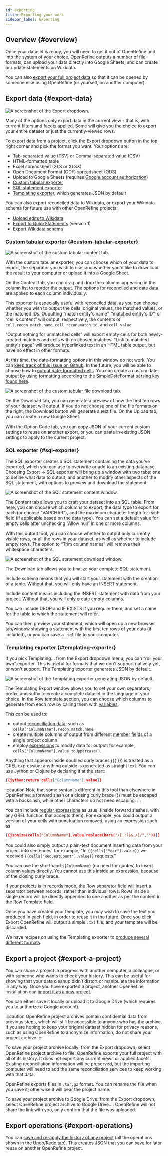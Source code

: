 ```yaml
---
id: exporting
title: Exporting your work
sidebar_label: Exporting
---
```


## Overview \{#overview}

Once your dataset is ready, you will need to get it out of OpenRefine and into the system of your choice. OpenRefine outputs a number of file formats, can upload your data directly into Google Sheets, and can create or update statements on Wikidata.

You can also [export your full project data](#export-a-project) so that it can be opened by someone else using OpenRefine (or yourself, on another computer).

## Export data \{#export-data}

![A screenshot of the Export dropdown.](/img/export-menu.png)

Many of the options only export data in the current view - that is, with current filters and facets applied. Some will give you the choice to export your entire dataset or just the currently-viewed rows.

To export data from a project, click the <span class="menuItems">Export</span> dropdown button in the top right corner and pick the format you want. Your options are:

*   Tab-separated value (TSV) or Comma-separated value (CSV)
*   HTML-formatted table
*   Excel spreadsheet (XLS or XLSX)
*   Open Document Format (ODF) spreadsheet (ODS)
*   Upload to Google Sheets (requires [Google account authorization](starting#google-sheet-from-drive))
*   [Custom tabular exporter](#custom-tabular-exporter)
*   [SQL statement exporter](#sql-statement-exporter)
*   [Templating exporter](#templating-exporter), which generates JSON by default

You can also export reconciled data to Wikidata, or export your Wikidata schema for future use with other OpenRefine projects:

*   [Upload edits to Wikidata](wikibase/uploading#uploading-with-openrefine)
*   [Export to QuickStatements](wikibase/uploading#uploading-with-quickstatements) (version 1)
*   [Export Wikidata schema](wikibase/overview#import-and-export-schema)

### Custom tabular exporter \{#custom-tabular-exporter}

![A screenshot of the custom tabular content tab.](/img/custom-tabular-exporter.png)

With the custom tabular exporter, you can choose which of your data to export, the separator you wish to use, and whether you'd like to download the result to your computer or upload it into a Google Sheet. 

On the <span class="tabLabels">Content</span> tab, you can drag and drop the columns appearing in the column list to reorder the output. The options for reconciled and date data are applied to each column individually. 

This exporter is especially useful with reconciled data, as you can choose whether you wish to output the cells' original values, the matched values, or the matched IDs. Ouputting “match entity's name”, “matched entity's ID”, or “cell's content” will output, respectively, the contents of `cell.recon.match.name`, `cell.recon.match.id`, and `cell.value`. 

“Output nothing for unmatched cells” will export empty cells for both newly-created matches and cells with no chosen matches. “Link to matched entity's page” will produce hyperlinked text in an HTML table output, but have no effect in other formats.

At this time, the date-formatting options in this window do not work. You can [keep track of this issue on Github](https://github.com/OpenRefine/OpenRefine/issues/3368).
In the future, you will be able to choose how to [output date-formatted cells](exploring#dates). You can create a custom date output by using [formatting according to the SimpleDateFormat parsing key found here](grelfunctions#todateo-b-monthfirst-s-format1-s-format2-).

![A screenshot of the custom tabular file download tab.](/img/custom-tabular-exporter2.png)

On the <span class="tabLabels">Download</span> tab, you can generate a preview of how the first ten rows of your dataset will output. If you do not choose one of the file formats on the right, the <span class="buttonLabels">Download</span> button will generate a text file. On the <span class="tabLabels">Upload</span> tab, you can create a new Google Sheet. 

With the <span class="tabLabels">Option Code</span> tab, you can copy JSON of your current custom settings to reuse on another export, or you can paste in existing JSON settings to apply to the current project. 

### SQL exporter \{#sql-exporter}

The SQL exporter creates a SQL statement containing the data you’ve exported, which you can use to overwrite or add to an existing database. Choosing <span class="menuItems">Export</span> → <span class="menuItems">SQL exporter</span> will bring up a window with two tabs: one to define what data to output, and another to modify other aspects of the SQL statement, with options to preview and download the statement.  

![A screenshot of the SQL statement content window.](/img/sql-exporter.png)

The <span class="tabLabels">Content</span> tab allows you to craft your dataset into an SQL table. From here, you can choose which columns to export, the data type to export for each (or choose "VARCHAR"), and the maximum character length for each field (if applicable based on the data type). You can set a default value for empty cells after unchecking “Allow null” in one or more columns. 

With this output tool, you can choose whether to output only currently visible rows, or all the rows in your dataset, as well as whether to include empty rows. The option to “Trim column names” will remove their whitespace characters. 

![A screenshot of the SQL statement download window.](/img/sql-exporter2.png)

The <span class="tabLabels">Download</span> tab allows you to finalize your complete SQL statement. 

<span class="fieldLabels">Include schema</span> means that you will start your statement with the creation of a table. Without that, you will only have an INSERT statement. 

<span class="fieldLabels">Include content</span> means including the INSERT statement with data from your project. Without that, you will only create empty columns. 

You can include DROP and IF EXISTS if you require them, and set a name for the table to which the statement will refer.

You can then preview your statement, which will open up a new browser tab/window showing a statement with the first ten rows of your data (if included), or you can save a `.sql` file to your computer. 

### Templating exporter \{#templating-exporter}

If you pick <span class="menuItems">Templating…</span> from the <span class="menuItems">Export</span> dropdown menu, you can “roll your own” exporter. This is useful for formats that we don't support natively yet, or won't support. The Templating exporter generates JSON by default. 

![A screenshot of the Templating exporter generating JSON by default.](/img/templating-exporter.png)

The Templating Export window allows you to set your own separators, prefix, and suffix to create a complete dataset in the language of your choice. In the <span class="fieldLabels">Row template</span> section, you can choose which columns to generate from each row by calling them with [variables](expressions#variables). 

This can be used to:
* output [reconciliation data](expressions#reconciliation), such as `cells["ColumnName"].recon.match.name`
* create multiple columns of output from different [member fields](expressions#variables) of a single project column
* employ [expressions](expressions) to modify data for output: for example, `cells["ColumnName"].value.toUppercase()`. 

Anything that appears inside doubled curly braces ({{ }}) is treated as a GREL expression; anything outside is generated as straight text. You can use Jython or Clojure by declaring it at the start:  
```json
{{jython:return cells["ColumnName"].value}}
```

:::caution
Note that some syntax is different in this tool than elsewhere in OpenRefine: a forward slash or a closing curly brace (}) must be escaped with a backslash, while other characters do not need escaping.
:::

You can include [regular expressions](expressions#regular-expressions) as usual (inside forward slashes, with any GREL function that accepts them). For example, you could output a version of your cells with punctuation removed, using an expression such as 
```json
{{jsonize(cells["ColumnName"].value.replaceChars("/[.!?$&,/]/",""))}}
```  

You could also simply output a plain-text document inserting data from your project into sentences: for example, "In `{{cells["Year"].value}}` we received `{{cells["RequestCount"].value}}` requests."

You can use the shorthand `${ColumnName}` (no need for quotes) to insert column values directly. You cannot use this inside an expression, because of the closing curly brace.

If your projects is in records mode, the <span class="fieldLabels">Row separator</span> field will insert a separator between records, rather than individual rows. Rows inside a single record will be directly appended to one another as per the content in the <span class="fieldLabels">Row Template</span> field. 

Once you have created your template, you may wish to save the text you produced in each field, in order to reuse it in the future. Once you click <span class="buttonLabels">Export</span> OpenRefine will output a simple `.txt` file, and your template will be discarded.

We have recipes on using the Templating exporter to [produce several different formats](https://github.com/OpenRefine/OpenRefine/wiki/Recipes#12-templating-exporter).

## Export a project \{#export-a-project}

You can share a project in progress with another computer, a colleague, or with someone who wants to check your history. This can be useful for showing that your data cleanup didn’t distort or manipulate the information in any way. Once you have exported a project, another OpenRefine installation can [import it as a new project](starting#import-a-project). 

You can either save it locally or upload it to Google Drive (which requires you to authorize a Google account).

:::caution
OpenRefine project archives contain confidential data from previous steps, which will still be accessible to anyone who has the archive. If you are hoping to keep your original dataset hidden for privacy reasons, such as using OpenRefine to anonymize information, do not share your project archive.
:::

To save your project archive locally: from the <span class="menuItems">Export</span> dropdown, select <span class="menuItems">OpenRefine project archive to file</span>. OpenRefine exports your full project with all of its history. It does not export any current views or applied facets. Existing reconciliation information will be preserved, but the importing computer will need to add the same reconciliation services to keep working with that data. 

OpenRefine exports files in `.tar.gz` format. You can rename the file when you save it; otherwise it will bear the project name. 

To save your project archive to Google Drive: from the <span class="menuItems">Export</span> dropdown, select <span class="menuItems">OpenRefine project archive to Google Drive...</span>. OpenRefine will not share the link with you, only confirm that the file was uploaded.

## Export operations \{#export-operations}

You can [save and re-apply the history of any project](running#reusing-operations) (all the operations shown in the Undo/Redo tab). This creates JSON that you can save for later reuse on another OpenRefine project.
